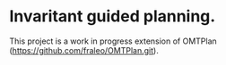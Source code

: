 # Invaritant guided planning.

This project is a work in progress extension of OMTPlan (https://github.com/fraleo/OMTPlan.git).